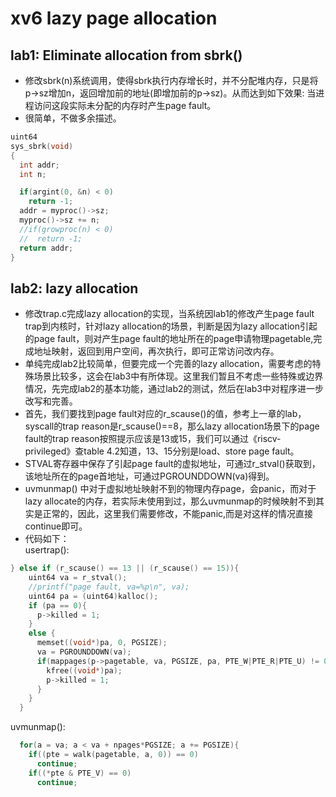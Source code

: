 # xv6 lazy page allocation
## lab1: Eliminate allocation from sbrk()  
* 修改sbrk(n)系统调用，使得sbrk执行内存增长时，并不分配堆内存，只是将p->sz增加n，返回增加前的地址(即增加前的p->sz)。从而达到如下效果: 当进程访问这段实际未分配的内存时产生page fault。
* 很简单，不做多余描述。  
```C
uint64
sys_sbrk(void)
{
  int addr;
  int n;

  if(argint(0, &n) < 0)
    return -1;
  addr = myproc()->sz;
  myproc()->sz += n; 
  //if(growproc(n) < 0)
  //  return -1;
  return addr;
}
```  

## lab2:  lazy allocation
* 修改trap.c完成lazy allocation的实现，当系统因lab1的修改产生page fault trap到内核时，针对lazy allocation的场景，判断是因为lazy allocation引起的page fault，则对产生page fault的地址所在的page申请物理pagetable,完成地址映射，返回到用户空间，再次执行，即可正常访问改内存。  
* 单纯完成lab2比较简单，但要完成一个完善的lazy allocation，需要考虑的特殊场景比较多，这会在lab3中有所体现。这里我们暂且不考虑一些特殊或边界情况，先完成lab2的基本功能，通过lab2的测试，然后在lab3中对程序进一步改写和完善。  
* 首先，我们要找到page fault对应的r_scause()的值，参考上一章的lab，syscall的trap reason是r_scause()==8，那么lazy allocation场景下的page fault的trap reason按照提示应该是13或15，我们可以通过《riscv-privileged》查table 4.2知道，13、15分别是load、store page fault。  
* STVAL寄存器中保存了引起page fault的虚拟地址，可通过r_stval()获取到，该地址所在的page首地址，可通过PGROUNDDOWN(va)得到。
* uvmunmap() 中对于虚拟地址映射不到的物理内存page，会panic，而对于lazy allocate的内存，若实际未使用到过，那么uvmunmap的时候映射不到其实是正常的，因此，这里我们需要修改，不能panic,而是对这样的情况直接continue即可。
* 代码如下：  
usertrap():
```C
} else if (r_scause() == 13 || (r_scause() == 15)){
    uint64 va = r_stval();
    //printf("page fault, va=%p\n", va);
    uint64 pa = (uint64)kalloc();
    if (pa == 0){
      p->killed = 1;
    }
    else {
      memset((void*)pa, 0, PGSIZE);
      va = PGROUNDDOWN(va);
      if(mappages(p->pagetable, va, PGSIZE, pa, PTE_W|PTE_R|PTE_U) != 0){
        kfree((void*)pa);
        p->killed = 1;
      }
    }
  }
```  
uvmunmap():  
```C
  for(a = va; a < va + npages*PGSIZE; a += PGSIZE){
    if((pte = walk(pagetable, a, 0)) == 0)
      continue;
    if((*pte & PTE_V) == 0)
      continue;
```
  
